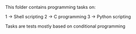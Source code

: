 This folder contains programming tasks on:

1 -> Shell scripting
2 -> C programming
3 -> Python scripting

Tasks are tests mostly based on conditional programming
